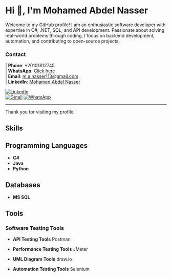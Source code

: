 # Hi 👋, I'm Mohamed Abdel Nasser

Welcome to my GitHub profile! I am an enthusiastic software developer with expertise in C#, .NET, SQL, and API development. Passionate about solving real-world problems through coding, I focus on backend development, automation, and contributing to open-source projects.



### Contact 
| **Phone**: +20101812745  
| **WhatsApp**: [Click here](http://wa.me/+201018127745)  
| **Email**: [m.a.nasser113@gmail.com](mailto:m.a.nasser113@gmail.com)  
| **LinkedIn**: [Mohamed Abdel Nasser](https://www.linkedin.com/in/mohamed-abdel-nasser-75014019a/)  


[![LinkedIn](https://img.shields.io/badge/LinkedIn-blue?style=flat&logo=linkedin)](https://www.linkedin.com/in/mohamed-abdel-nasser-75014019a/)  
[![Gmail](https://img.shields.io/badge/Email-red?style=flat&logo=gmail&logoColor=white)](mailto:m.a.nasser113@gmail.com)
[![WhatsApp](https://img.shields.io/badge/WhatsApp-green?style=flat&logo=whatsapp&logoColor=white)](http://wa.me/+201018127745)

---

Thank you for visiting my profile!



## Skills

## Programming Languages
- **C#**
- **Java**
- **Python**

## Databases
- **MS SQL**

## Tools
### Software Testing Tools
- **API Testing Tools**
       Postman

- **Performance Testing Tools**
      JMeter

- **UML Diagram Tools**
       draw.io

- **Automation Testing Tools**
      Selenium
